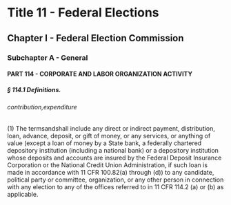 
# Title 11 - Federal Elections
## Chapter I - Federal Election Commission
### Subchapter A - General
#### PART 114 - CORPORATE AND LABOR ORGANIZATION ACTIVITY
##### § 114.1 Definitions.
###### contribution,expenditure

(1) The termsandshall include any direct or indirect payment, distribution, loan, advance, deposit, or gift of money, or any services, or anything of value (except a loan of money by a State bank, a federally chartered depository institution (including a national bank) or a depository institution whose deposits and accounts are insured by the Federal Deposit Insurance Corporation or the National Credit Union Administration, if such loan is made in accordance with 11 CFR 100.82(a) through (d)) to any candidate, political party or committee, organization, or any other person in connection with any election to any of the offices referred to in 11 CFR 114.2 (a) or (b) as applicable.
